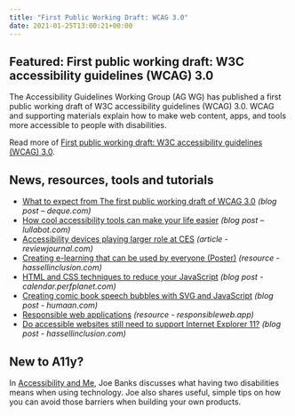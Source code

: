 ```yaml
---
title: "First Public Working Draft: WCAG 3.0"
date: 2021-01-25T13:00:21+00:00
---
```


## Featured: First public working draft: W3C accessibility guidelines (WCAG) 3.0

The Accessibility Guidelines Working Group (AG WG) has published a first public working draft of W3C accessibility guidelines (WCAG) 3.0. WCAG and supporting materials explain how to make web content, apps, and tools more accessible to people with disabilities.

Read more of [First public working draft: W3C accessibility guidelines (WCAG) 3.0](https://www.w3.org/blog/news/archives/8889).

## News, resources, tools and tutorials

- [What to expect from The first public working draft of WCAG 3.0](https://www.deque.com/blog/first-public-working-draft-wcag-3/) *(blog post – deque.com)*
- [How cool accessibility tools can make your life easier](https://www.lullabot.com/articles/accessibility-tools-make-your-life-easier) *(blog post – lullabot.com)*
- [Accessibility devices playing larger role at CES](https://www.reviewjournal.com/business/conventions/ces/accessibility-devices-playing-larger-role-at-ces-2250127/) *(article - reviewjournal.com)*
- [Creating e-learning that can be used by everyone (Poster)](https://www.hassellinclusion.com/blog/elearning-accessibility-poster/) *(resource - hassellinclusion.com)*
- [HTML and CSS techniques to reduce your JavaScript](https://calendar.perfplanet.com/2020/html-and-css-techniques-to-reduce-your-javascript/) *(blog post - calendar.perfplanet.com)*
- [Creating comic book speech bubbles with SVG and JavaScript](https://humaan.com/blog/creating-comic-book-speech-bubbles-with-svg-and-javascript/) *(blog post - humaan.com)*
- [Responsible web applications](https://responsibleweb.app) *(resource - responsibleweb.app)*
- [Do accessible websites still need to support Internet Explorer 11?](https://www.hassellinclusion.com/blog/should-accessible-websites-still-support-ie11/) *(blog post - hassellinclusion.com)*

## New to A11y?

In [Accessibility and Me](https://medium.com/23andme-engineering/accessibility-and-me-812c362031d2), Joe Banks discusses what having two disabilities means when using technology. Joe also shares useful, simple tips on how you can avoid those barriers when building your own products.

